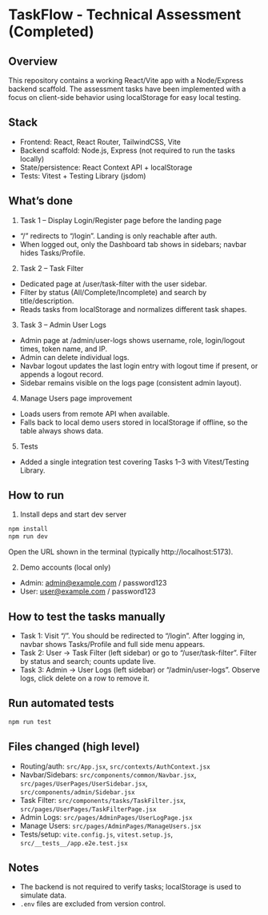 # TaskFlow - Technical Assessment (Completed)

## Overview
This repository contains a working React/Vite app with a Node/Express backend scaffold. The assessment tasks have been implemented with a focus on client-side behavior using localStorage for easy local testing.

## Stack
- Frontend: React, React Router, TailwindCSS, Vite
- Backend scaffold: Node.js, Express (not required to run the tasks locally)
- State/persistence: React Context API + localStorage
- Tests: Vitest + Testing Library (jsdom)

## What’s done
1) Task 1 – Display Login/Register page before the landing page
- “/” redirects to “/login”. Landing is only reachable after auth.
- When logged out, only the Dashboard tab shows in sidebars; navbar hides Tasks/Profile.

2) Task 2 – Task Filter
- Dedicated page at /user/task-filter with the user sidebar.
- Filter by status (All/Complete/Incomplete) and search by title/description.
- Reads tasks from localStorage and normalizes different task shapes.

3) Task 3 – Admin User Logs
- Admin page at /admin/user-logs shows username, role, login/logout times, token name, and IP.
- Admin can delete individual logs.
- Navbar logout updates the last login entry with logout time if present, or appends a logout record.
- Sidebar remains visible on the logs page (consistent admin layout).

4) Manage Users page improvement
- Loads users from remote API when available.
- Falls back to local demo users stored in localStorage if offline, so the table always shows data.

5) Tests
- Added a single integration test covering Tasks 1–3 with Vitest/Testing Library.

## How to run
1) Install deps and start dev server
```bash
npm install
npm run dev
```
Open the URL shown in the terminal (typically http://localhost:5173).

2) Demo accounts (local only)
- Admin: admin@example.com / password123
- User: user@example.com / password123

## How to test the tasks manually
- Task 1: Visit “/”. You should be redirected to “/login”. After logging in, navbar shows Tasks/Profile and full side menu appears.
- Task 2: User → Task Filter (left sidebar) or go to “/user/task-filter”. Filter by status and search; counts update live.
- Task 3: Admin → User Logs (left sidebar) or “/admin/user-logs”. Observe logs, click delete on a row to remove it.

## Run automated tests
```bash
npm run test
```

## Files changed (high level)
- Routing/auth: `src/App.jsx`, `src/contexts/AuthContext.jsx`
- Navbar/Sidebars: `src/components/common/Navbar.jsx`, `src/pages/UserPages/UserSidebar.jsx`, `src/components/admin/Sidebar.jsx`
- Task Filter: `src/components/tasks/TaskFilter.jsx`, `src/pages/UserPages/TaskFilterPage.jsx`
- Admin Logs: `src/pages/AdminPages/UserLogPage.jsx`
- Manage Users: `src/pages/AdminPages/ManageUsers.jsx`
- Tests/setup: `vite.config.js`, `vitest.setup.js`, `src/__tests__/app.e2e.test.jsx`

## Notes
- The backend is not required to verify tasks; localStorage is used to simulate data.
- `.env` files are excluded from version control.